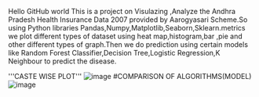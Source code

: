 Hello GitHub world
This is a project on Visulazing ,Analyze the Andhra Pradesh Health Insurance Data 2007 provided by Aarogyasari Scheme.So using 
Python libraries Pandas,Numpy,Matplotlib,Seaborn,Sklearn.metrics we plot  different types of dataset using heat map,histogram,bar ,pie and other
different types of graph.Then we do prediction using certain models like Random Forest Classifier,Decision Tree,Logistic
Regression,K Neighbour to predict the disease.

'''CASTE WISE PLOT'''
![image](https://github.com/ChetanChaudhary6/Data-Science/assets/93438802/22f459fb-faf5-443b-9161-0e481c93df5e)
#COMPARISON OF ALGORITHMS(MODEL)
![image](https://github.com/ChetanChaudhary6/Data-Science/assets/93438802/d35df070-cd26-4e73-9f37-684b77334fef)
